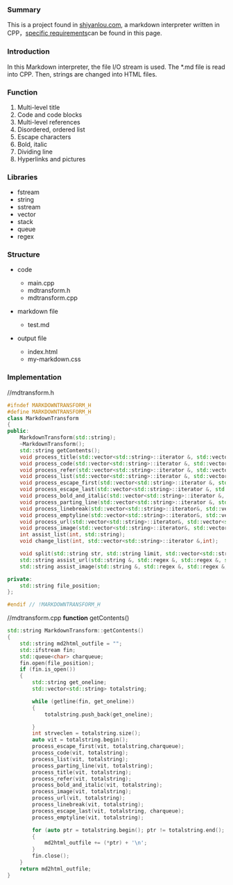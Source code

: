 ### Summary ###
This is a project found in [shiyanlou.com](https://www.shiyanlou.com/courses/569), a markdown interpreter written in CPP，[specific requirements](https://zhuanlan.zhihu.com/p/21951150)can be found in this page.



### Introduction
In this Markdown interpreter, the file I/O stream is used. The \*.md file is read into CPP. Then, strings are changed into HTML files.

### Function
1. Multi-level title
2. Code and code blocks
3. Multi-level references
4. Disordered, ordered list
5. Escape characters
6. Bold, italic
7. Dividing line
8. Hyperlinks and pictures

### Libraries
+ fstream
+ string
+ sstream
+ vector
+ stack
+ queue
+ regex

### Structure
+ code
  + main.cpp
  + mdtransform.h
  + mdtransform.cpp

+ markdown file
  + test.md
 
+ output file
  + index.html
  + my-markdown.css  

### Implementation
//mdtransform.h  
```cpp
#ifndef MARKDOWNTRANSFORM_H
#define MARKDOWNTRANSFORM_H
class MarkdownTransform
{
public:
	MarkdownTransform(std::string);
	~MarkdownTransform();
	std::string getContents();
	void process_title(std::vector<std::string>::iterator &, std::vector<std::string> & );
	void process_code(std::vector<std::string>::iterator &, std::vector<std::string> &);
	void process_refer(std::vector<std::string>::iterator &, std::vector<std::string> &);
	void process_list(std::vector<std::string>::iterator &, std::vector<std::string> &);
	void process_escape_first(std::vector<std::string>::iterator &, std::vector<std::string> & , std::queue<char>&);
	void process_escape_last(std::vector<std::string>::iterator &, std::vector<std::string> &, std::queue<char>&);
	void process_bold_and_italic(std::vector<std::string>::iterator &, std::vector<std::string> &);
	void process_parting_line(std::vector<std::string>::iterator &, std::vector<std::string> &);
	void process_linebreak(std::vector<std::string>::iterator&, std::vector<std::string>&);
	void process_emptyline(std::vector<std::string>::iterator&, std::vector<std::string>&);
	void process_url(std::vector<std::string>::iterator&, std::vector<std::string>&);
	void process_image(std::vector<std::string>::iterator&, std::vector<std::string>&);
	int assist_list(int, std::string);
	void change_list(int, std::vector<std::string>::iterator &,int);

	void split(std::string str, std::string limit, std::vector<std::string> &);
	std::string assist_url(std::string &, std::regex &, std::regex &, std::regex &);
	std::string assist_image(std::string &, std::regex &, std::regex &, std::regex &);

private:
	std::string file_position;
};

#endif // !MARKDOWNTRANSFORM_H
```
//mdtransform.cpp
**function** getContents()
```cpp
std::string MarkdownTransform::getContents()
{
	std::string md2html_outfile = "";
	std::ifstream fin;
	std::queue<char> charqueue;
	fin.open(file_position);
	if (fin.is_open())
	{
		std::string get_oneline;
		std::vector<std::string> totalstring;

		while (getline(fin, get_oneline))
		{
			totalstring.push_back(get_oneline);

		}
		int strveclen = totalstring.size();
		auto vit = totalstring.begin();
		process_escape_first(vit, totalstring,charqueue);
		process_code(vit, totalstring);
		process_list(vit, totalstring);
		process_parting_line(vit, totalstring);
		process_title(vit, totalstring);
		process_refer(vit, totalstring);
		process_bold_and_italic(vit, totalstring);
		process_image(vit, totalstring);
		process_url(vit, totalstring);
		process_linebreak(vit, totalstring);
		process_escape_last(vit, totalstring, charqueue);
		process_emptyline(vit, totalstring);

		for (auto ptr = totalstring.begin(); ptr != totalstring.end(); ptr++)
		{
			md2html_outfile += (*ptr) + '\n';
		}
		fin.close();
	}
	return md2html_outfile;
}
```

